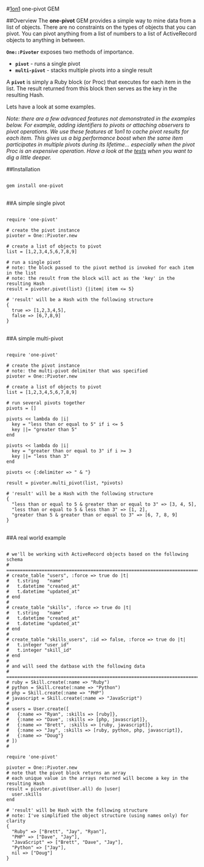 #[1on1](http://1on1.com/) one-pivot GEM

##Overview
The **one-pivot** GEM provides a simple way to mine data from a list of objects. There are no constraints on the types of objects that you can pivot. You can pivot anything from a list of numbers to a list of ActiveRecord objects to anything in between.  

**`One::Pivoter`** exposes two methods of importance.  

* **`pivot`** - runs a single pivot 
* **`multi-pivot`** - stacks multiple pivots into a single result

A **`pivot`** is simply a Ruby block (or Proc) that executes for each item in the list.  The result returned from this block then serves as the key in the resulting Hash.

Lets have a look at some examples.

_Note: there are a few advanced features not demonstrated in the examples below. For example, adding identifiers to pivots or attaching observers to pivot operations. We use these features at 1on1 to cache pivot results for each item. This gives us a big performance boost when the same item participates in multiple pivots during its lifetime... especially when the pivot Proc is an expensive operation.  Have a look at the [tests](https://github.com/one-on-one/pivot/tree/master/test) when you want to dig a little deeper._

##Installation
<pre>
<code>
gem install one-pivot
</code>
</pre>

##A simple single pivot
<pre>
<code>
require 'one-pivot'

# create the pivot instance
pivoter = One::Pivoter.new

# create a list of objects to pivot
list = [1,2,3,4,5,6,7,8,9]

# run a single pivot
# note: the block passed to the pivot method is invoked for each item in the list
# note: the result from the block will act as the 'key' in the resulting Hash
result = pivoter.pivot(list) {|item| item <= 5}

# 'result' will be a Hash with the following structure
{
  true => [1,2,3,4,5],
  false => [6,7,8,9]
}
</code>
</pre>


##A simple multi-pivot
<pre>
<code>
require 'one-pivot'

# create the pivot instance
# note: the multi-pivot delimiter that was specified
pivoter = One::Pivoter.new

# create a list of objects to pivot
list = [1,2,3,4,5,6,7,8,9]

# run several pivots together
pivots = []

pivots << lambda do |i|
  key = "less than or equal to 5" if i <= 5
  key ||= "greater than 5"
end

pivots << lambda do |i|
  key = "greater than or equal to 3" if i >= 3
  key ||= "less than 3"
end

pivots << {:delimiter => " & "}

result = pivoter.multi_pivot(list, *pivots)

# 'result' will be a Hash with the following structure
{
  "less than or equal to 5 & greater than or equal to 3" => [3, 4, 5], 
  "less than or equal to 5 & less than 3" => [1, 2], 
  "greater than 5 & greater than or equal to 3" => [6, 7, 8, 9]
}
</code>
</pre>

##A real world example
<pre>
<code>
# we'll be working with ActiveRecord objects based on the following schema
# ============================================================================
# create_table "users", :force => true do |t|
#   t.string   "name"
#   t.datetime "created_at"
#   t.datetime "updated_at"
# end
#
# create_table "skills", :force => true do |t|
#   t.string   "name"
#   t.datetime "created_at"
#   t.datetime "updated_at"
# end
#
# create_table "skills_users", :id => false, :force => true do |t|
#   t.integer "user_id"
#   t.integer "skill_id"
# end
# 
# and will seed the datbase with the following data
# ============================================================================
# ruby = Skill.create(:name => "Ruby")
# python = Skill.create(:name => "Python")
# php = Skill.create(:name => "PHP")
# javascript = Skill.create(:name => "JavaScript")
# 
# users = User.create([
#   {:name => "Ryan", :skills => [ruby]},
#   {:name => "Dave", :skills => [php, javascript]},
#   {:name => "Brett", :skills => [ruby, javascript]},
#   {:name => "Jay", :skills => [ruby, python, php, javascript]},
#   {:name => "Doug"}
# ])
#

require 'one-pivot'

pivoter = One::Pivoter.new
# note that the pivot block returns an array
# each unique value in the arrays returned will become a key in the resulting Hash
result = pivoter.pivot(User.all) do |user|
  user.skills
end

# 'result' will be Hash with the following structure
# note: I've simplified the object structure (using names only) for clarity 
{
  "Ruby" => ["Brett", "Jay", "Ryan"],
  "PHP" => ["Dave", "Jay"],
  "JavaScript" => ["Brett", "Dave", "Jay"],
  "Python" => ["Jay"],
  nil => ["Doug"]
} 
</code>
</pre>
